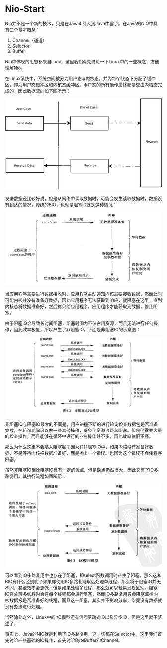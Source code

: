 # Nio-Start

Nio并不是一个新的技术，只是在Java4 引入到Java中罢了。在Java的NIO中具有三个基本概念：

1. Channel（通道）
2. Selector
3. Buffer

Nio中体现的思想都来自linux，这里我们优先讨论一下Linux中的一些概念，方便理解Nio。

在Linux系统中，系统空间被分为用户态与内核态，并为每个状态下分配了缓冲区，即为用户态缓冲区和内核态缓冲区。用户态的所有操作最终都是交由内核态完成的，因此数据流向如下图所示：

![Linux网络请求流程](./Linux网络请求流程.png)

发送数据还比较好说，但是从网络中读取数据时，可能会发生读取数据时，数据没有到达的情况，传统的BIO，也就是阻塞IO就是这种情况：

![BIO](BIO.png)

当应用程序需要进行数据接收时，应用程序主动通知内核需要接收数据，然而此时可能内核并没有准备好数据，因此应用程序无法获取到响应，就阻塞在这里，直到内核态将数据准备好，然后拷贝给应用程序，应用程序才能获取到数据，停止阻塞。

由于阻塞IO会导致长时间阻塞，阻塞时间内不仅占用资源，而且无法进行任何操作，因此效率极低，所以产生了非阻塞IO，下面是非阻塞IO的示意图：

![Non-blocking IO](./Non-blockingIO.png)

非阻塞IO与阻塞IO最大的不同是，用户进程不断的进行轮询检查数据包是否准备完成，在轮询期间可以做一些其他操作，避免了资源浪费与阻塞。但是仍需要大量的检查操作，而且能够在循环中进行的业务操作并不多，因此效率依旧不高。

那么为什么这里不会陷入阻塞呢？因为在非阻塞IO中，如果内核没有准备好数据，不是等待内核把数据准备好，而是抛出一个错误。也因为这个错误不会使程序阻塞。

虽然非阻塞IO相比阻塞IO具有一定的优点，但是缺点仍然很大，因此又有了IO多路复用。其执行流程如图所示：

![IO多路复用](./IO多路复用.png)

可以看到IO多路复用中也存在了阻塞，即select函数调用时产生了阻塞，那么这和BIO有什么区别呢？如果你使用IO多路复用永远处理单线程，那么将于阻塞IO并无不同，甚至效率会更低，但是如果处理多线程，那么就可以轻易发现区别。阻塞IO在处理多线程时会在每个线程都会进行阻塞，然而IO多路复用只会阻塞监控内核数据报是否准备好的线程，而且这一阻塞，其实并不影响效率，毕竟没有数据就没有办法进行处理。

当然除此之外，Linux中的I/O模型还有信号驱动式IO以及异步IO，但是这里就不赘述了。

事实上，Java的NIO就是利用了IO多路复用，这一切都在Selector中。这里我们首先讨论一些基础的IO操作，首先讨论ByteBuffer和Channel。
